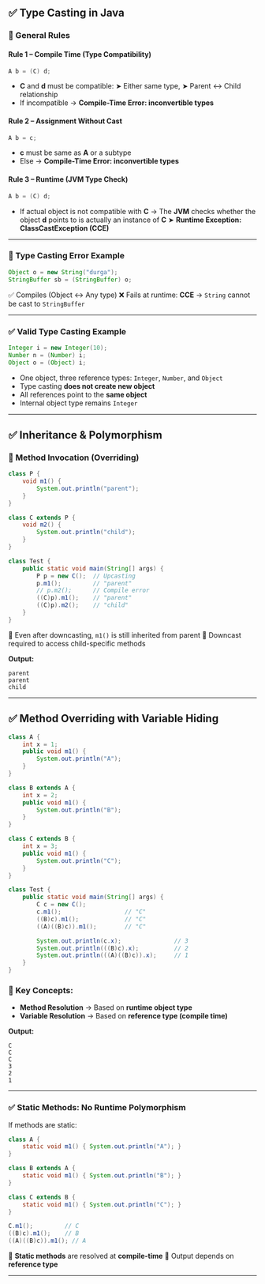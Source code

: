 ## ✅ Type Casting in Java

### 📌 General Rules

#### Rule 1 – **Compile Time (Type Compatibility)**

```java
A b = (C) d;
```

* **C** and **d** must be compatible:
  ➤ Either same type,
  ➤ Parent ↔ Child relationship
* If incompatible → **Compile-Time Error: inconvertible types**

#### Rule 2 – **Assignment Without Cast**

```java
A b = c;
```

* **c** must be same as **A** or a subtype
* Else → **Compile-Time Error: inconvertible types**

#### Rule 3 – **Runtime (JVM Type Check)**

```java
A b = (C) d;
```

* If actual object is not compatible with **C** → The **JVM** checks whether the object **d** points to is actually an instance of **C**
  ➤ **Runtime Exception: ClassCastException (CCE)**

---

### 🚫 Type Casting Error Example

```java
Object o = new String("durga");
StringBuffer sb = (StringBuffer) o;
```

✅ Compiles (Object ↔ Any type)
❌ Fails at runtime: **CCE** → `String` cannot be cast to `StringBuffer`

---

### ✅ Valid Type Casting Example

```java
Integer i = new Integer(10);
Number n = (Number) i;
Object o = (Object) i;
```

* One object, three reference types: `Integer`, `Number`, and `Object`
* Type casting **does not create new object**
* All references point to the **same object**
* Internal object type remains `Integer`

---

## ✅ Inheritance & Polymorphism

### 🔁 Method Invocation (Overriding)

```java
class P {
    void m1() {
        System.out.println("parent");
    }
}

class C extends P {
    void m2() {
        System.out.println("child");
    }
}

class Test {
    public static void main(String[] args) {
        P p = new C();  // Upcasting
        p.m1();         // "parent"
        // p.m2();      // Compile error
        ((C)p).m1();    // "parent"
        ((C)p).m2();    // "child"
    }
}
```

📌 Even after downcasting, `m1()` is still inherited from parent
📌 Downcast required to access child-specific methods

**Output:**

```
parent
parent
child
```

---

## ✅ Method Overriding with Variable Hiding

```java
class A {
    int x = 1;
    public void m1() {
        System.out.println("A");
    }
}

class B extends A {
    int x = 2;
    public void m1() {
        System.out.println("B");
    }
}

class C extends B {
    int x = 3;
    public void m1() {
        System.out.println("C");
    }
}

class Test {
    public static void main(String[] args) {
        C c = new C();
        c.m1();                  // "C"
        ((B)c).m1();             // "C"
        ((A)((B)c)).m1();        // "C"

        System.out.println(c.x);               // 3
        System.out.println(((B)c).x);          // 2
        System.out.println(((A)((B)c)).x);     // 1
    }
}
```

### 📌 Key Concepts:

* **Method Resolution** → Based on **runtime object type**
* **Variable Resolution** → Based on **reference type (compile time)**

**Output:**

```
C
C
C
3
2
1
```

---

### ✅ Static Methods: No Runtime Polymorphism

If methods are static:

```java
class A {
    static void m1() { System.out.println("A"); }
}

class B extends A {
    static void m1() { System.out.println("B"); }
}

class C extends B {
    static void m1() { System.out.println("C"); }
}
```

```java
C.m1();         // C
((B)c).m1();    // B
((A)((B)c)).m1(); // A
```

📌 **Static methods** are resolved at **compile-time**
📌 Output depends on **reference type**

---
